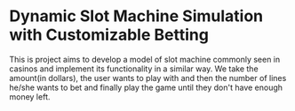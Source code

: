 # Dynamic Slot Machine Simulation with Customizable Betting
This is project aims to develop a model of slot machine commonly seen in casinos and implement its functionality in a similar way.
We take the amount(in dollars), the user wants to play with and then the number of lines he/she wants to bet and finally play the game until they don't have enough money left.
